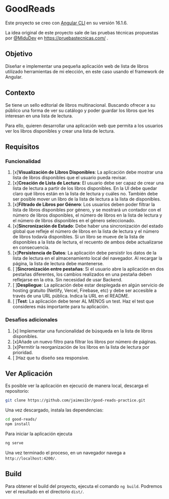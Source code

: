 # GoodReads

Este proyecto se creo con [Angular CLI](https://github.com/angular/angular-cli) en su versión 16.1.6.

La idea original de este proyecto sale de las pruebas técnicas propuestas por  [@MiduDev](https://github.com/midudev "@MiduDev") en https://pruebastecnicas.com/ .

## Objetivo

Diseñar e implementar una pequeña aplicación web de lista de libros utilizado herramientas de mi elección, en este caso usando el framework de Angular.

## Contexto

Se tiene un sello editorial de libros multinacional. Buscando ofrecer a su público una forma de ver su catálogo y poder guardar los libros que les interesan en una lista de lectura.

Para ello, quieren desarrollar una aplicación web que permita a los usuarios ver los libros disponibles y crear una lista de lectura.

## Requisitos

### Funcionalidad

1. [x]**Visualización de Libros Disponibles**: La aplicación debe mostrar una lista de libros disponibles que el usuario pueda revisar.
2. [x]**Creación de Lista de Lectura**: El usuario debe ser capaz de crear una lista de lectura a partir de los libros disponibles. En la UI debe quedar claro qué libros están en la lista de lectura y cuáles no. También debe ser posible mover un libro de la lista de lectura a la lista de disponibles.
3. [x]**Filtrado de Libros por Género**: Los usuarios deben poder filtrar la lista de libros disponibles por género, y se mostrará un contador con el número de libros disponibles, el número de libros en la lista de lectura y el número de libros disponibles en el género seleccionado.
4. [x]**Sincronización de Estado**: Debe haber una sincronización del estado global que refleje el número de libros en la lista de lectura y el número de libros todavía disponibles. Si un libro se mueve de la lista de disponibles a la lista de lectura, el recuento de ambos debe actualizarse en consecuencia.
5. [x]**Persistencia de Datos**: La aplicación debe persistir los datos de la lista de lectura en el almacenamiento local del navegador. Al recargar la página, la lista de lectura debe mantenerse.
6. [ ]**Sincronización entre pestañas**: Si el usuario abre la aplicación en dos pestañas diferentes, los cambios realizados en una pestaña deben reflejarse en la otra. Sin necesidad de usar Backend.
7. [ ]**Despliegue**: La aplicación debe estar desplegada en algún servicio de hosting gratuito (Netlify, Vercel, Firebase, etc) y debe ser accesible a través de una URL pública. Indica la URL en el README.
8. [ ]**Test**: La aplicación debe tener AL MENOS un test. Haz el test que consideres más importante para tu aplicación.

### Desafios adicionales

1. [x] Implementar una funcionalidad de búsqueda en la lista de libros disponibles.
2. [x]Añade un nuevo filtro para filtrar los libros por número de páginas.
3. [x]Permitir la reorganización de los libros en la lista de lectura por prioridad.
4. [ ]Haz que tu diseño sea responsive.

## Ver Aplicación

Es posible ver la aplicación en ejecució de manera local, descarga el repositorio:

```bash
git clone https://github.com/jaimes1br/good-reads-practice.git
```

Una vez descargado, instala las dependencias: 

```bash
cd good-reads/
npm install
```

Para iniciar la aplicación ejecuta

```bash
ng serve
```

Una vez terminado el proceso, en un navegador navega a `http://localhost:4200/`.


## Build

Para obtener el build del proyecto, ejecuta el comando `ng build`. Podremos ver el resultado en el directorio `dist/`.
